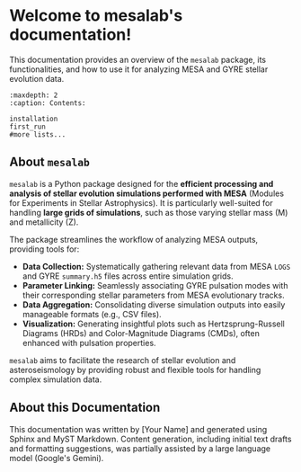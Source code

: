 # Welcome to mesalab's documentation!

This documentation provides an overview of the `mesalab` package, its functionalities, and how to use it for analyzing MESA and GYRE stellar evolution data.



```{toctree}
:maxdepth: 2
:caption: Contents:

installation
first_run
#more lists...
```

## About `mesalab`

`mesalab` is a Python package designed for the **efficient processing and analysis of stellar evolution simulations performed with MESA** (Modules for Experiments in Stellar Astrophysics). It is particularly well-suited for handling **large grids of simulations**, such as those varying stellar mass (M) and metallicity (Z).

The package streamlines the workflow of analyzing MESA outputs, providing tools for:

* **Data Collection:** Systematically gathering relevant data from MESA `LOGS` and GYRE `summary.h5` files across entire simulation grids.
* **Parameter Linking:** Seamlessly associating GYRE pulsation modes with their corresponding stellar parameters from MESA evolutionary tracks.
* **Data Aggregation:** Consolidating diverse simulation outputs into easily manageable formats (e.g., CSV files).
* **Visualization:** Generating insightful plots such as Hertzsprung-Russell Diagrams (HRDs) and Color-Magnitude Diagrams (CMDs), often enhanced with pulsation properties.

`mesalab` aims to facilitate the research of stellar evolution and asteroseismology by providing robust and flexible tools for handling complex simulation data.


## About this Documentation

This documentation was written by [Your Name] and generated using Sphinx and MyST Markdown.
Content generation, including initial text drafts and formatting suggestions, was partially assisted by a large language model (Google's Gemini).